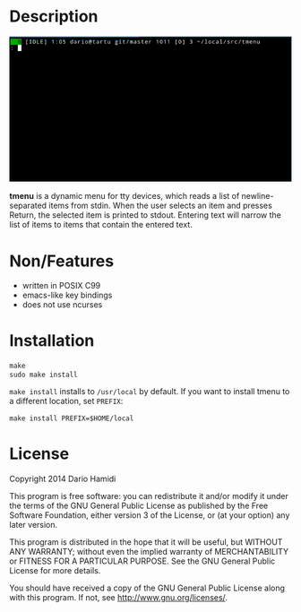 # Description

![git-select-file](git-select-file.gif)

**tmenu** is a dynamic menu for tty devices, which reads a list of
newline-separated items from stdin.  When the user selects an item and
presses Return, the selected item is printed to stdout.  Entering text
will narrow the list of items to items that contain the entered text.

# Non/Features

- written in POSIX C99
- emacs-like key bindings
- does not use ncurses

# Installation

    make
    sudo make install

`make install` installs to `/usr/local` by default.  If you want to
install tmenu to a different location, set `PREFIX`:

    make install PREFIX=$HOME/local

# License

Copyright 2014 Dario Hamidi

This program is free software: you can redistribute it and/or modify
it under the terms of the GNU General Public License as published by
the Free Software Foundation, either version 3 of the License, or
(at your option) any later version.

This program is distributed in the hope that it will be useful,
but WITHOUT ANY WARRANTY; without even the implied warranty of
MERCHANTABILITY or FITNESS FOR A PARTICULAR PURPOSE.  See the
GNU General Public License for more details.

You should have received a copy of the GNU General Public License
along with this program.  If not, see <http://www.gnu.org/licenses/>.
